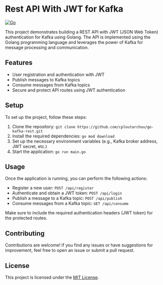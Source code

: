 # Rest API With JWT for Kafka

[![Go](https://github.com/cploutarchou/go-kafka-rest/actions/workflows/go.yml/badge.svg)](https://github.com/cploutarchou/go-kafka-rest/actions/workflows/go.yml)

This project demonstrates building a REST API with JWT (JSON Web Token) authentication for Kafka using Golang. The API is implemented using the Golang programming language and leverages the power of Kafka for message processing and communication.

## Features

- User registration and authentication with JWT
- Publish messages to Kafka topics
- Consume messages from Kafka topics
- Secure and protect API routes using JWT authentication

## Setup

To set up the project, follow these steps:

1. Clone the repository: `git clone https://github.com/cploutarchou/go-kafka-rest.git`
2. Install the required dependencies: `go mod download`
3. Set up the necessary environment variables (e.g., Kafka broker address, JWT secret, etc.)
4. Start the application: `go run main.go`

## Usage

Once the application is running, you can perform the following actions:

- Register a new user: `POST /api/register`
- Authenticate and obtain a JWT token: `POST /api/login`
- Publish a message to a Kafka topic: `POST /api/publish`
- Consume messages from a Kafka topic: `GET /api/consume`

Make sure to include the required authentication headers (JWT token) for the protected routes.

## Contributing

Contributions are welcome! If you find any issues or have suggestions for improvement, feel free to open an issue or submit a pull request.

## License

This project is licensed under the [MIT License](LICENSE).
